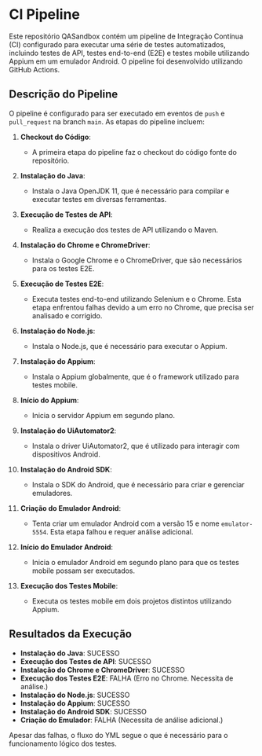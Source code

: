 # CI Pipeline

Este repositório QASandbox contém um pipeline de Integração Contínua (CI) configurado para executar uma série de testes automatizados, incluindo testes de API, testes end-to-end (E2E) e testes mobile utilizando Appium em um emulador Android. O pipeline foi desenvolvido utilizando GitHub Actions.

## Descrição do Pipeline

O pipeline é configurado para ser executado em eventos de `push` e `pull_request` na branch `main`. As etapas do pipeline incluem:

1. **Checkout do Código**:
   - A primeira etapa do pipeline faz o checkout do código fonte do repositório.

2. **Instalação do Java**:
   - Instala o Java OpenJDK 11, que é necessário para compilar e executar testes em diversas ferramentas.

3. **Execução de Testes de API**:
   - Realiza a execução dos testes de API utilizando o Maven.

4. **Instalação do Chrome e ChromeDriver**:
   - Instala o Google Chrome e o ChromeDriver, que são necessários para os testes E2E.

5. **Execução de Testes E2E**:
   - Executa testes end-to-end utilizando Selenium e o Chrome. Esta etapa enfrentou falhas devido a um erro no Chrome, que precisa ser analisado e corrigido.

6. **Instalação do Node.js**:
   - Instala o Node.js, que é necessário para executar o Appium.

7. **Instalação do Appium**:
   - Instala o Appium globalmente, que é o framework utilizado para testes mobile.

8. **Início do Appium**:
   - Inicia o servidor Appium em segundo plano.

9. **Instalação do UiAutomator2**:
   - Instala o driver UiAutomator2, que é utilizado para interagir com dispositivos Android.

10. **Instalação do Android SDK**:
    - Instala o SDK do Android, que é necessário para criar e gerenciar emuladores.

11. **Criação do Emulador Android**:
    - Tenta criar um emulador Android com a versão 15 e nome `emulator-5554`. Esta etapa falhou e requer análise adicional.

12. **Início do Emulador Android**:
    - Inicia o emulador Android em segundo plano para que os testes mobile possam ser executados.

13. **Execução dos Testes Mobile**:
    - Executa os testes mobile em dois projetos distintos utilizando Appium.

## Resultados da Execução

- **Instalação do Java**: SUCESSO
- **Execução dos Testes de API**: SUCESSO
- **Instalação do Chrome e ChromeDriver**: SUCESSO
- **Execução dos Testes E2E**: FALHA (Erro no Chrome. Necessita de análise.)
- **Instalação do Node.js**: SUCESSO
- **Instalação do Appium**: SUCESSO
- **Instalação do Android SDK**: SUCESSO
- **Criação do Emulador**: FALHA (Necessita de análise adicional.)

Apesar das falhas, o fluxo do YML segue o que é necessário para o funcionamento lógico dos testes.